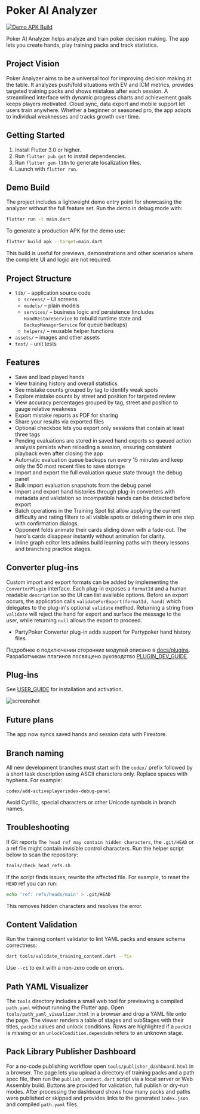 # Poker AI Analyzer
<!-- 30/40 (Advanced Insights) -->

[![Demo APK Build](https://github.com/ClubBoss/Poker_Analyzer/actions/workflows/demo_build.yml/badge.svg)](https://github.com/ClubBoss/Poker_Analyzer/actions/workflows/demo_build.yml)

Poker AI Analyzer helps analyze and train poker decision making. The app lets you create hands, play training packs and track statistics.

## Project Vision

Poker Analyzer aims to be a universal tool for improving decision making at the table. It analyzes push/fold situations with EV and ICM metrics, provides targeted training packs and shows mistakes after each session. A streamlined interface with dynamic progress charts and achievement goals keeps players motivated. Cloud sync, data export and mobile support let users train anywhere. Whether a beginner or seasoned pro, the app adapts to individual weaknesses and tracks growth over time.


## Getting Started

1. Install Flutter 3.0 or higher.
2. Run `flutter pub get` to install dependencies.
3. Run `flutter gen-l10n` to generate localization files.
4. Launch with `flutter run`.

## Demo Build

The project includes a lightweight demo entry point for showcasing the
analyzer without the full feature set. Run the demo in debug mode with:

```bash
flutter run -t main.dart
```

To generate a production APK for the demo use:

```bash
flutter build apk --target=main.dart
```

This build is useful for previews, demonstrations and other scenarios
where the complete UI and logic are not required.

## Project Structure

- `lib/` – application source code
  - `screens/` – UI screens
  - `models/` – plain models
  - `services/` – business logic and persistence (includes `HandRestoreService` to rebuild runtime state and `BackupManagerService` for queue backups)
  - `helpers/` – reusable helper functions
- `assets/` – images and other assets
- `test/` – unit tests

## Features

- Save and load played hands
- View training history and overall statistics
- See mistake counts grouped by tag to identify weak spots
- Explore mistake counts by street and position for targeted review
- View accuracy percentages grouped by tag, street and position to gauge relative weakness
- Export mistake reports as PDF for sharing
- Share your results via exported files
- Optional checkbox lets you export only sessions that contain at least three tags
- Pending evaluations are stored in saved hand exports so queued
  action analysis persists when reloading a session, ensuring consistent
  playback even after closing the app
- Automatic evaluation queue backups run every 15 minutes and keep only
  the 50 most recent files to save storage
- Import and export the full evaluation queue state through the debug panel
- Bulk import evaluation snapshots from the debug panel
- Import and export hand histories through plug-in converters
  with metadata and validation so incompatible hands can be
  detected before export
- Batch operations in the Training Spot list allow applying the current
  difficulty and rating filters to all visible spots or deleting them in
  one step with confirmation dialogs.
- Opponent folds animate their cards sliding down with a fade-out. The hero's
  cards disappear instantly without animation for clarity.
- Inline graph editor lets admins build learning paths with theory lessons and
  branching practice stages.


## Converter plug-ins

Custom import and export formats can be added by implementing the
`ConverterPlugin` interface. Each plug-in exposes a `formatId` and a
human readable `description` so the UI can list available options. Before an
export occurs, the application calls `validateForExport(formatId, hand)` which
delegates to the plug-in's optional `validate` method. Returning a string from
`validate` will reject the hand for export and surface the message to the user,
while returning `null` allows the export to proceed.

- PartyPoker Converter plug-in adds support for Partypoker hand history files.

Подробнее о подключении сторонних модулей описано в [docs/plugins](docs/plugins/README.md).
Разработчикам плагинов посвящено руководство [PLUGIN_DEV_GUIDE](docs/plugins/PLUGIN_DEV_GUIDE.md).

## Plug-ins

See [USER_GUIDE](docs/plugins/USER_GUIDE.md) for installation and activation.

![screenshot](docs/images/screenshot.png)

## Future plans

The app now syncs saved hands and session data with Firestore.

## Branch naming

All new development branches must start with the `codex/` prefix followed by a
short task description using ASCII characters only. Replace spaces with hyphens.
For example:

```
codex/add-activeplayerindex-debug-panel
```

Avoid Cyrillic, special characters or other Unicode symbols in branch names.

## Troubleshooting

If Git reports `The head ref may contain hidden characters`, the `.git/HEAD` or
a ref file might contain invisible control characters. Run the helper script
below to scan the repository:

```bash
tools/check_head_refs.sh
```

If the script finds issues, rewrite the affected file. For example, to reset the
`HEAD` ref you can run:

```bash
echo 'ref: refs/heads/main' > .git/HEAD
```

This removes hidden characters and resolves the error.

## Content Validation

Run the training content validator to lint YAML packs and ensure schema
correctness:

```bash
dart tools/validate_training_content.dart --fix
```

Use `--ci` to exit with a non-zero code on errors.

## Path YAML Visualizer

The `tools` directory includes a small web tool for previewing a compiled
`path.yaml` without running the Flutter app. Open
`tools/path_yaml_visualizer.html` in a browser and drop a YAML file onto the
page. The viewer renders a table of stages and subStages with their titles,
`packId` values and unlock conditions. Rows are highlighted if a `packId` is
missing or an `unlockCondition.dependsOn` refers to an unknown stage.

## Pack Library Publisher Dashboard

For a no-code publishing workflow open `tools/publisher_dashboard.html` in a
browser. The page lets you upload a directory of training packs and a path spec
file, then run the `publish_content.dart` script via a local server or Web
Assembly build. Buttons are provided for validation, full publish or dry-run
modes. After processing the dashboard shows how many packs and paths were
published or skipped and provides links to the generated `index.json` and
compiled `path.yaml` files.
